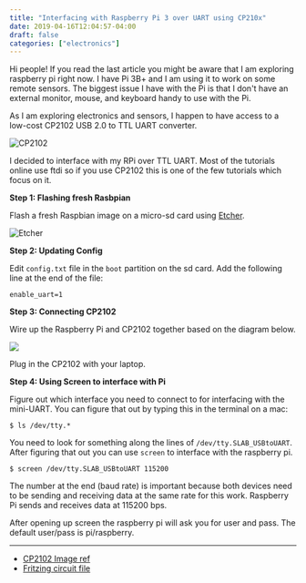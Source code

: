 ```yaml
---
title: "Interfacing with Raspberry Pi 3 over UART using CP210x"
date: 2019-04-16T12:04:57-04:00
draft: false
categories: ["electronics"]
---
```


Hi people! If you read the last article you might be aware that I am exploring raspberry pi right now. I have Pi 3B+ and I am using it to work on some remote sensors. The biggest issue I have with the Pi is that I don't have an external monitor, mouse, and keyboard handy to use with the Pi. 

As I am exploring electronics and sensors, I happen to have access to a low-cost CP2102 USB 2.0 to TTL UART converter. 

![CP2102](/images/raspberry/cp210x_large.png)

I decided to interface with my RPi over TTL UART. Most of the tutorials online use ftdi so if you use CP2102 this is one of the few tutorials which focus on it. 


**Step 1: Flashing fresh Rasbpian**

Flash a fresh Raspbian image on a micro-sd card using [Etcher](https://www.balena.io/etcher/).

![Etcher](/images/raspberry/etcher.png)

**Step 2: Updating Config**

Edit `config.txt` file in the `boot` partition on the sd card. Add the following line at the end of the file:

```
enable_uart=1
```

**Step 3: Connecting CP2102**

Wire up the Raspberry Pi and CP2102 together based on the diagram below. 

![](/images/raspberry/raspi_cp2102.png)

Plug in the CP2102 with your laptop.

**Step 4: Using Screen to interface with Pi**

Figure out which interface you need to connect to for interfacing with the mini-UART. You can figure that out by typing this in the terminal on a mac:

```
$ ls /dev/tty.*
```

You need to look for something along the lines of `/dev/tty.SLAB_USBtoUART`. After figuring that out you can use `screen` to interface with the raspberry pi.

```
$ screen /dev/tty.SLAB_USBtoUART 115200
```

The number at the end (baud rate) is important because both devices need to be sending and receiving data at the same rate for this work. Raspberry Pi sends and receives data at 115200 bps. 

After opening up screen the raspberry pi will ask you for user and pass. The default user/pass is pi/raspberry. 

<hr>

- [CP2102 Image ref](https://eecs.oregonstate.edu/education/hardware/cp210x/)
- [Fritzing circuit file](/images/raspberry/CP2102-circuit.fzz)
